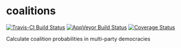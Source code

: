 # coalitions

[![Travis-CI Build Status](https://travis-ci.org/adibender/coalitions.svg?branch=master)](https://travis-ci.org/adibender/coalitions)
[![AppVeyor Build Status](https://ci.appveyor.com/api/projects/status/github/adibender/coalitions?branch=master&svg=true)](https://ci.appveyor.com/project/adibender/coalitions)
[![Coverage Status](https://img.shields.io/codecov/c/github/adibender/coalitions/master.svg)](https://codecov.io/github/adibender/coalitions?branch=master)


Calculate coalition probabilities in multi-party democracies















